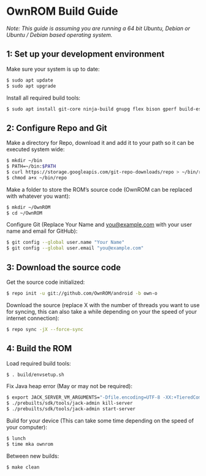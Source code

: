# OwnROM Build Guide

*Note: This guide is assuming you are running a 64 bit Ubuntu, Debian or Ubuntu / Debian based operating system.*

## 1: Set up your development environment

Make sure your system is up to date:

```bash
$ sudo apt update
$ sudo apt upgrade
```

Install all required build tools:

```bash
$ sudo apt install git-core ninja-build gnupg flex bison gperf build-essential zip curl zlib1g-dev gcc-multilib g++-multilib libc6-dev-i386 lib32ncurses5-dev x11proto-core-dev libx11-dev lib32z-dev ccache libgl1-mesa-dev libxml2-utils xsltproc unzip gnupg gperf libesd0-dev liblz4-tool libncurses5-dev libsdl1.2-dev libwxgtk2.8-dev libxml2 lzop maven pngcrush schedtool lib32ncurses5-dev lib32readline-gplv2-dev lib32z1-dev squashfs-tools openjdk-8-jre openjdk-8-jdk
```

## 2: Configure Repo and Git

Make a directory for Repo, download it and add it to your path so it can be executed system wide:

```bash
$ mkdir ~/bin
$ PATH=~/bin:$PATH
$ curl https://storage.googleapis.com/git-repo-downloads/repo > ~/bin/repo
$ chmod a+x ~/bin/repo
```

Make a folder to store the ROM’s source code (OwnROM can be replaced with whatever you want):

```bash
$ mkdir ~/OwnROM
$ cd ~/OwnROM
```

Configure Git (Replace Your Name and you@example.com with your user name and email for GitHub):

```bash
$ git config --global user.name "Your Name"
$ git config --global user.email "you@example.com"
```

## 3: Download the source code

Get the source code initialized:

```bash
$ repo init -u git://github.com/OwnROM/android -b own-o
```

Download the source (replace X with the number of threads you want to use for syncing, this can also take a while depending on your the speed of your internet connection):

```bash
$ repo sync -jX --force-sync
```

## 4: Build the ROM

Load required build tools:

```bash
$ . build/envsetup.sh
```

Fix Java heap error (May or may not be required):

```bash
$ export JACK_SERVER_VM_ARGUMENTS="-Dfile.encoding=UTF-8 -XX:+TieredCompilation -Xmx4g"
$ ./prebuilts/sdk/tools/jack-admin kill-server
$ ./prebuilts/sdk/tools/jack-admin start-server
```

Build for your device (This can take some time depending on the speed of your computer):

```bash
$ lunch
$ time mka ownrom
```

Between new builds:

```bash
$ make clean
```